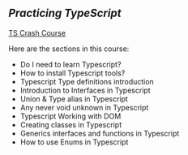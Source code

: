 ## _Practicing TypeScript_

[TS Crash Course](https://www.freecodecamp.org/news/learn-typescript-with-this-crash-course/)

Here are the sections in this course:

- Do I need to learn Typescript?
- How to install Typescript tools?
- Typescript Type definitions introduction
- Introduction to Interfaces in Typescript
- Union & Type alias in Typescript
- Any never void unknown in Typescript
- Typescript Working with DOM
- Creating classes in Typescript
- Generics interfaces and functions in Typescript
- How to use Enums in Typescript